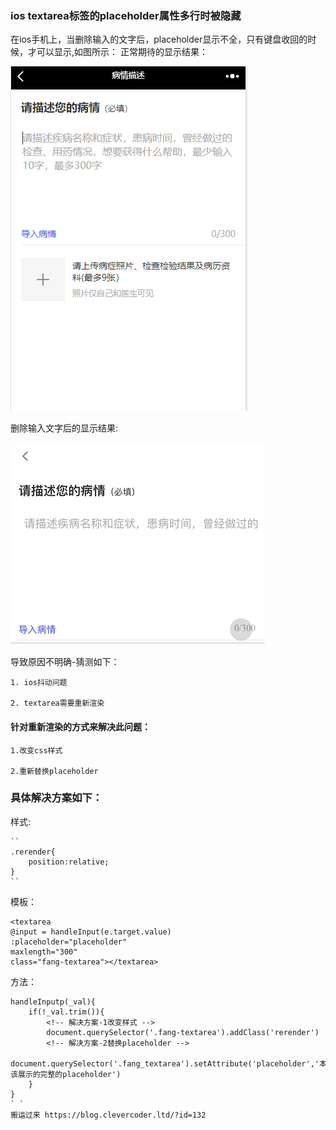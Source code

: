 ### ios textarea标签的placeholder属性多行时被隐藏

在ios手机上，当删除输入的文字后，placeholder显示不全，只有键盘收回的时候，才可以显示,如图所示：
正常期待的显示结果：

![正常显示](placeholder1.png)

删除输入文字后的显示结果:

![删除输入文字后的显示](placeholder2.png)

导致原因不明确-猜测如下：

    1. ios抖动问题

    2. textarea需要重新渲染

#### 针对重新渲染的方式来解决此问题：
   
    1.改变css样式
   
    2.重新替换placeholder

### 具体解决方案如下：

样式:

    ``
    .rerender{
        position:relative;
    }
    ``

   模板：
    
    <textarea
    @input = handleInput(e.target.value)
    :placeholder="placeholder"
    maxlength="300"
    class="fang-textarea"></textarea>
    
    
方法：

    handleInputp(_val){
        if(!_val.trim()){
            <!-- 解决方案-1改变样式 -->
            document.querySelector('.fang-textarea').addClass('rerender')
            <!-- 解决方案-2替换placeholder -->
            document.querySelector('.fang_textarea').setAttribute('placeholder','本该展示的完整的placeholder')
        }
    }
    ` `
    搬运过来 https://blog.clevercoder.ltd/?id=132


